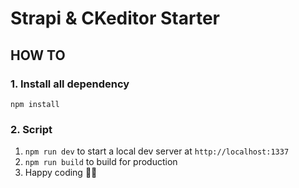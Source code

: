 # Strapi & CKeditor Starter

## HOW TO

### 1. Install all dependency

`npm install`

### 2. Script

1. `npm run dev` to start a local dev server at `http://localhost:1337`
2. `npm run build` to build for production
3. Happy coding 🎉🙌
